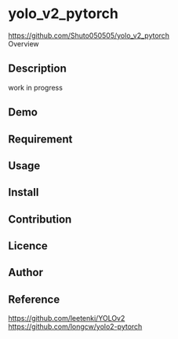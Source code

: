 yolo_v2_pytorch
====
https://github.com/Shuto050505/yolo_v2_pytorch  
Overview

## Description
work in progress

## Demo

## Requirement

## Usage

## Install

## Contribution

## Licence

## Author

## Reference

https://github.com/leetenki/YOLOv2  
https://github.com/longcw/yolo2-pytorch
